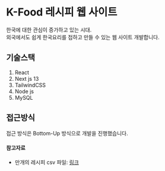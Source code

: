 # K-Food 레시피 웹 사이트
한국에 대한 관심이 증가하고 있는 시대.  
외국에서도 쉽게 한국요리를 접하고 만들 수 있는 웹 사이트 개발합니다.  

## 기술스택
1. React
2. Next js 13
3. TailwindCSS
4. Node js
5. MySQL

## 접근방식
접근 방식은 Bottom-Up 방식으로 개발을 진행했습니다.

#### 참고자료
- 만개의 레시피 csv 파일: [링크](https://kadx.co.kr/opmk/frn/pmumkproductDetail/PMU_b72356bd-458a-4734-ba2e-f21de4167b0a/5)
